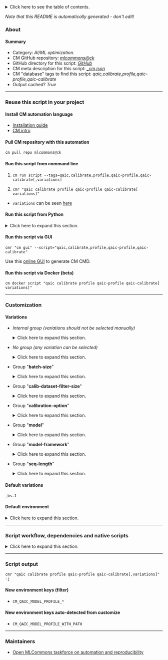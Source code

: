 <details>
<summary>Click here to see the table of contents.</summary>

* [About](#about)
* [Summary](#summary)
* [Reuse this script in your project](#reuse-this-script-in-your-project)
  * [ Install CM automation language](#install-cm-automation-language)
  * [ Check CM script flags](#check-cm-script-flags)
  * [ Run this script from command line](#run-this-script-from-command-line)
  * [ Run this script from Python](#run-this-script-from-python)
  * [ Run this script via GUI](#run-this-script-via-gui)
  * [ Run this script via Docker (beta)](#run-this-script-via-docker-(beta))
* [Customization](#customization)
  * [ Variations](#variations)
  * [ Default environment](#default-environment)
* [Script workflow, dependencies and native scripts](#script-workflow-dependencies-and-native-scripts)
* [Script output](#script-output)
* [New environment keys (filter)](#new-environment-keys-(filter))
* [New environment keys auto-detected from customize](#new-environment-keys-auto-detected-from-customize)
* [Maintainers](#maintainers)

</details>

*Note that this README is automatically generated - don't edit!*

### About

#### Summary

* Category: *AI/ML optimization.*
* CM GitHub repository: *[mlcommons@ck](https://github.com/mlcommons/ck/tree/master/cm-mlops)*
* GitHub directory for this script: *[GitHub](https://github.com/mlcommons/ck/tree/master/cm-mlops/script/calibrate-model-for.qaic)*
* CM meta description for this script: *[_cm.json](_cm.json)*
* CM "database" tags to find this script: *qaic,calibrate,profile,qaic-profile,qaic-calibrate*
* Output cached? *True*
___
### Reuse this script in your project

#### Install CM automation language

* [Installation guide](https://github.com/mlcommons/ck/blob/master/docs/installation.md)
* [CM intro](https://doi.org/10.5281/zenodo.8105339)

#### Pull CM repository with this automation

```cm pull repo mlcommons@ck```


#### Run this script from command line

1. `cm run script --tags=qaic,calibrate,profile,qaic-profile,qaic-calibrate[,variations] `

2. `cmr "qaic calibrate profile qaic-profile qaic-calibrate[ variations]" `

* `variations` can be seen [here](#variations)

#### Run this script from Python

<details>
<summary>Click here to expand this section.</summary>

```python

import cmind

r = cmind.access({'action':'run'
                  'automation':'script',
                  'tags':'qaic,calibrate,profile,qaic-profile,qaic-calibrate'
                  'out':'con',
                  ...
                  (other input keys for this script)
                  ...
                 })

if r['return']>0:
    print (r['error'])

```

</details>


#### Run this script via GUI

```cmr "cm gui" --script="qaic,calibrate,profile,qaic-profile,qaic-calibrate"```

Use this [online GUI](https://cKnowledge.org/cm-gui/?tags=qaic,calibrate,profile,qaic-profile,qaic-calibrate) to generate CM CMD.

#### Run this script via Docker (beta)

`cm docker script "qaic calibrate profile qaic-profile qaic-calibrate[ variations]" `

___
### Customization


#### Variations

  * *Internal group (variations should not be selected manually)*
    <details>
    <summary>Click here to expand this section.</summary>

    * `_bert_`
      - Environment variables:
        - *CM_QAIC_MODEL_NAME*: `bert-large`
        - *CM_CREATE_INPUT_BATCH*: `no`
      - Workflow:

    </details>


  * *No group (any variation can be selected)*
    <details>
    <summary>Click here to expand this section.</summary>

    * `_first.#`
      - Workflow:
    * `_resnet50,tf`
      - Environment variables:
        - *CM_QAIC_MODEL_TO_CONVERT*: `calibrate_resnet50_tf`
      - Workflow:

    </details>


  * Group "**batch-size**"
    <details>
    <summary>Click here to expand this section.</summary>

    * `_bs.#`
      - Environment variables:
        - *CM_QAIC_MODEL_BATCH_SIZE*: `#`
        - *CM_CREATE_INPUT_BATCH*: `yes`
      - Workflow:
    * **`_bs.1`** (default)
      - Environment variables:
        - *CM_QAIC_MODEL_BATCH_SIZE*: `1`
        - *CM_CREATE_INPUT_BATCH*: `yes`
      - Workflow:

    </details>


  * Group "**calib-dataset-filter-size**"
    <details>
    <summary>Click here to expand this section.</summary>

    * `_filter-size.#`
      - Workflow:

    </details>


  * Group "**calibration-option**"
    <details>
    <summary>Click here to expand this section.</summary>

    * `_mlperf.option1`
      - Workflow:
    * `_mlperf.option2`
      - Workflow:

    </details>


  * Group "**model**"
    <details>
    <summary>Click here to expand this section.</summary>

    * `_bert-99`
      - Environment variables:
        - *CM_CALIBRATE_SQUAD*: `yes`
        - *CM_QAIC_COMPILER_ARGS*: ``
        - *CM_QAIC_COMPILER_PARAMS*: `-onnx-define-symbol=batch_size,1 -onnx-define-symbol=seg_length,<<<CM_DATASET_SQUAD_TOKENIZED_MAX_SEQ_LENGTH>>> -input-list-file=<<<CM_DATASET_SQUAD_TOKENIZED_PACKED_FILENAMES_FILE>>> -num-histogram-bins=512 -profiling-threads=<<<CM_HOST_CPU_PHYSICAL_CORES_PER_SOCKET>>>`
        - *CM_QAIC_MODEL_TO_CONVERT*: `calibrate_bert_mlperf`
      - Workflow:
    * `_resnet50`
      - Environment variables:
        - *CM_QAIC_MODEL_NAME*: `resnet50`
        - *CM_CALIBRATE_IMAGENET*: `yes`
        - *CM_QAIC_COMPILER_ARGS*: ``
        - *CM_QAIC_COMPILER_PARAMS*: `-output-node-name=ArgMax -profiling-threads=<<<CM_HOST_CPU_PHYSICAL_CORES_PER_SOCKET>>>`
        - *CM_QAIC_OUTPUT_NODE_NAME*: `-output-node-name=ArgMax`
        - *CM_QAIC_MODEL_TO_CONVERT*: `calibrate_resnet50_tf`
      - Workflow:
    * `_retinanet`
      - Environment variables:
        - *CM_QAIC_MODEL_NAME*: `retinanet`
        - *CM_CALIBRATE_OPENIMAGES*: `yes`
        - *CM_QAIC_COMPILER_ARGS*: ``
        - *CM_QAIC_COMPILER_PARAMS*: `-enable-channelwise -profiling-threads=<<<CM_HOST_CPU_PHYSICAL_CORES_PER_SOCKET>>> -onnx-define-symbol=batch_size,<<<CM_QAIC_MODEL_BATCH_SIZE>>> -node-precision-info=<<<CM_ML_MODEL_RETINANET_QAIC_NODE_PRECISION_INFO_FILE_PATH>>>`
        - *CM_QAIC_MODEL_TO_CONVERT*: `calibrate_retinanet_no_nms_mlperf`
      - Workflow:

    </details>


  * Group "**model-framework**"
    <details>
    <summary>Click here to expand this section.</summary>

    * `_tf`
      - Workflow:

    </details>


  * Group "**seq-length**"
    <details>
    <summary>Click here to expand this section.</summary>

    * `_seq.#`
      - Environment variables:
        - *CM_DATASET_SQUAD_TOKENIZED_MAX_SEQ_LENGTH*: `#`
      - Workflow:
    * `_seq.384`
      - Environment variables:
        - *CM_DATASET_SQUAD_TOKENIZED_MAX_SEQ_LENGTH*: `#`
      - Workflow:

    </details>


#### Default variations

`_bs.1`
#### Default environment

<details>
<summary>Click here to expand this section.</summary>

These keys can be updated via `--env.KEY=VALUE` or `env` dictionary in `@input.json` or using script flags.


</details>

___
### Script workflow, dependencies and native scripts

<details>
<summary>Click here to expand this section.</summary>

  1. ***Read "deps" on other CM scripts from [meta](https://github.com/mlcommons/ck/tree/master/cm-mlops/script/calibrate-model-for.qaic/_cm.json)***
     * detect,cpu
       - CM script: [detect-cpu](https://github.com/mlcommons/ck/tree/master/cm-mlops/script/detect-cpu)
     * get,qaic,apps,sdk
       * CM names: `--adr.['qaic-apps-sdk']...`
       - CM script: [get-qaic-apps-sdk](https://github.com/mlcommons/ck/tree/master/cm-mlops/script/get-qaic-apps-sdk)
     * get,preprocessed,dataset,_calibration,openimages,_for.retinanet.onnx,_NCHW,_fp32,_custom-annotations
       * `if (CM_CALIBRATE_OPENIMAGES  == yes)`
       * CM names: `--adr.['openimages-cal', 'preprocessed-dataset']...`
       - CM script: [get-preprocessed-dataset-openimages](https://github.com/mlcommons/ck/tree/master/cm-mlops/script/get-preprocessed-dataset-openimages)
     * get,dataset,imagenet,preprocessed,_calibration,_for.resnet50,_float32,_rgb32
       * `if (CM_CALIBRATE_IMAGENET  == yes)`
       * CM names: `--adr.['imagenet-cal', 'preprocessed-calibration-dataset']...`
       - CM script: [get-preprocessed-dataset-imagenet](https://github.com/mlcommons/ck/tree/master/cm-mlops/script/get-preprocessed-dataset-imagenet)
     * get,dataset,preprocessed,_calib1,squad,_pickle,_seq-length.384,_packed
       * `if (CM_CALIBRATE_SQUAD  == on)`
       * CM names: `--adr.['squad-cal', 'preprocessed-dataset']...`
       - CM script: [get-preprocessed-dataset-squad](https://github.com/mlcommons/ck/tree/master/cm-mlops/script/get-preprocessed-dataset-squad)
     * get,ml-model
       * CM names: `--adr.['model-src']...`
       - CM script: [get-ml-model-3d-unet-kits19](https://github.com/mlcommons/ck/tree/master/cm-mlops/script/get-ml-model-3d-unet-kits19)
       - CM script: [get-ml-model-abtf-ssd-pytorch](https://github.com/mlcommons/ck/tree/master/cm-mlops/script/get-ml-model-abtf-ssd-pytorch)
       - CM script: [get-ml-model-bert-base-squad](https://github.com/mlcommons/ck/tree/master/cm-mlops/script/get-ml-model-bert-base-squad)
       - CM script: [get-ml-model-bert-large-squad](https://github.com/mlcommons/ck/tree/master/cm-mlops/script/get-ml-model-bert-large-squad)
       - CM script: [get-ml-model-dlrm-terabyte](https://github.com/mlcommons/ck/tree/master/cm-mlops/script/get-ml-model-dlrm-terabyte)
       - CM script: [get-ml-model-efficientnet-lite](https://github.com/mlcommons/ck/tree/master/cm-mlops/script/get-ml-model-efficientnet-lite)
       - CM script: [get-ml-model-gptj](https://github.com/mlcommons/ck/tree/master/cm-mlops/script/get-ml-model-gptj)
       - CM script: [get-ml-model-huggingface-zoo](https://github.com/mlcommons/ck/tree/master/cm-mlops/script/get-ml-model-huggingface-zoo)
       - CM script: [get-ml-model-llama2](https://github.com/mlcommons/ck/tree/master/cm-mlops/script/get-ml-model-llama2)
       - CM script: [get-ml-model-mobilenet](https://github.com/mlcommons/ck/tree/master/cm-mlops/script/get-ml-model-mobilenet)
       - CM script: [get-ml-model-neuralmagic-zoo](https://github.com/mlcommons/ck/tree/master/cm-mlops/script/get-ml-model-neuralmagic-zoo)
       - CM script: [get-ml-model-resnet50](https://github.com/mlcommons/ck/tree/master/cm-mlops/script/get-ml-model-resnet50)
       - CM script: [get-ml-model-retinanet](https://github.com/mlcommons/ck/tree/master/cm-mlops/script/get-ml-model-retinanet)
       - CM script: [get-ml-model-retinanet-nvidia](https://github.com/mlcommons/ck/tree/master/cm-mlops/script/get-ml-model-retinanet-nvidia)
       - CM script: [get-ml-model-rnnt](https://github.com/mlcommons/ck/tree/master/cm-mlops/script/get-ml-model-rnnt)
       - CM script: [get-ml-model-stable-diffusion](https://github.com/mlcommons/ck/tree/master/cm-mlops/script/get-ml-model-stable-diffusion)
       - CM script: [get-ml-model-tiny-resnet](https://github.com/mlcommons/ck/tree/master/cm-mlops/script/get-ml-model-tiny-resnet)
       - CM script: [get-ml-model-using-imagenet-from-model-zoo](https://github.com/mlcommons/ck/tree/master/cm-mlops/script/get-ml-model-using-imagenet-from-model-zoo)
  1. ***Run "preprocess" function from [customize.py](https://github.com/mlcommons/ck/tree/master/cm-mlops/script/calibrate-model-for.qaic/customize.py)***
  1. Read "prehook_deps" on other CM scripts from [meta](https://github.com/mlcommons/ck/tree/master/cm-mlops/script/calibrate-model-for.qaic/_cm.json)
  1. ***Run native script if exists***
     * [run.sh](https://github.com/mlcommons/ck/tree/master/cm-mlops/script/calibrate-model-for.qaic/run.sh)
  1. Read "posthook_deps" on other CM scripts from [meta](https://github.com/mlcommons/ck/tree/master/cm-mlops/script/calibrate-model-for.qaic/_cm.json)
  1. ***Run "postrocess" function from [customize.py](https://github.com/mlcommons/ck/tree/master/cm-mlops/script/calibrate-model-for.qaic/customize.py)***
  1. Read "post_deps" on other CM scripts from [meta](https://github.com/mlcommons/ck/tree/master/cm-mlops/script/calibrate-model-for.qaic/_cm.json)
</details>

___
### Script output
`cmr "qaic calibrate profile qaic-profile qaic-calibrate[,variations]"  -j`
#### New environment keys (filter)

* `CM_QAIC_MODEL_PROFILE_*`
#### New environment keys auto-detected from customize

* `CM_QAIC_MODEL_PROFILE_WITH_PATH`
___
### Maintainers

* [Open MLCommons taskforce on automation and reproducibility](https://github.com/mlcommons/ck/blob/master/docs/taskforce.md)